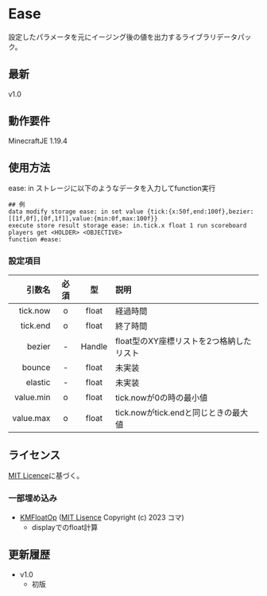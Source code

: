 # Ease

設定したパラメータを元にイージング後の値を出力するライブラリデータパック。

## 最新

v1.0

## 動作要件

MinecraftJE 1.19.4

## 使用方法

ease: in ストレージに以下のようなデータを入力してfunction実行
```mcfunction
## 例
data modify storage ease: in set value {tick:{x:50f,end:100f},bezier:[[1f,0f],[0f,1f]],value:{min:0f,max:100f}}
execute store result storage ease: in.tick.x float 1 run scoreboard players get <HOLDER> <OBJECTIVE>
function #ease:
```

### 設定項目

| 引数名 | 必須 | 型 | 説明 |
| -: | :-: | :-: | :- |
| tick.now | o | float | 経過時間 |
| tick.end | o | float | 終了時間 |
| bezier | - | Handle | float型のXY座標リストを2つ格納したリスト |
| bounce | - | float | 未実装 |
| elastic | - | float | 未実装 |
| value.min | o | float | tick.nowが0の時の最小値 |
| value.max | o | float | tick.nowがtick.endと同じときの最大値 |


## ライセンス

[MIT Licence](https://github.com/nea-c/Ease/blob/master/LICENSE)に基づく。

### 一部埋め込み
* [KMFloatOp](https://github.com/komaramune/KMFloatOp) ([MIT Lisence](https://github.com/komaramune/KMFloatOp/blob/main/LICENSE) Copyright (c) 2023 コマ)
  * displayでのfloat計算


## 更新履歴

* v1.0
  * 初版